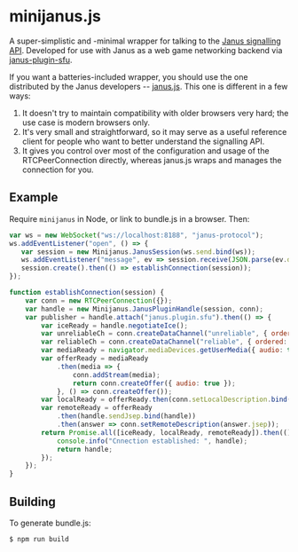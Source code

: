 # minijanus.js

A super-simplistic and -minimal wrapper for talking to the [Janus signalling API][api-docs]. Developed for use with
Janus as a web game networking backend via [janus-plugin-sfu][].

If you want a batteries-included wrapper, you should use the one distributed by the Janus developers --
[janus.js][]. This one is different in a few ways:

1. It doesn't try to maintain compatibility with older browsers very hard; the use case is modern browsers only.
2. It's very small and straightforward, so it may serve as a useful reference client for people who want to better
   understand the signalling API.
3. It gives you control over most of the configuration and usage of the RTCPeerConnection directly, whereas janus.js
   wraps and manages the connection for you.

[api-docs]: https://janus.conf.meetecho.com/docs/rest.html
[janus.js]: https://github.com/meetecho/janus-gateway/blob/master/html/janus.js
[janus-plugin-sfu]: https://github.com/mquander/janus-plugin-sfu

## Example

Require `minijanus` in Node, or link to bundle.js in a browser. Then:

```javascript
var ws = new WebSocket("ws://localhost:8188", "janus-protocol");
ws.addEventListener("open", () => {
   var session = new Minijanus.JanusSession(ws.send.bind(ws));
   ws.addEventListener("message", ev => session.receive(JSON.parse(ev.data)));
   session.create().then(() => establishConnection(session));
});

function establishConnection(session) {
    var conn = new RTCPeerConnection({});
    var handle = new Minijanus.JanusPluginHandle(session, conn);
    var publisher = handle.attach("janus.plugin.sfu").then(() => {
        var iceReady = handle.negotiateIce();
        var unreliableCh = conn.createDataChannel("unreliable", { ordered: false, maxRetransmits: 0 });
        var reliableCh = conn.createDataChannel("reliable", { ordered: true });
        var mediaReady = navigator.mediaDevices.getUserMedia({ audio: true });
        var offerReady = mediaReady
            .then(media => {
                conn.addStream(media);
                return conn.createOffer({ audio: true });
            }, () => conn.createOffer());
        var localReady = offerReady.then(conn.setLocalDescription.bind(conn));
        var remoteReady = offerReady
            .then(handle.sendJsep.bind(handle))
            .then(answer => conn.setRemoteDescription(answer.jsep));
        return Promise.all([iceReady, localReady, remoteReady]).then(() => {
            console.info("Cnnection established: ", handle);
            return handle;
        });
    });
}
```

## Building

To generate bundle.js:

```
$ npm run build
```
